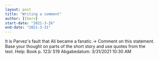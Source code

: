 ```yaml
---
layout: post
title: "Writing a comment"
author: [IServ]
start-date: "2021-3-26"
end-date: "2021-3-31"
---
```

It is Parvez's fault that Ali became a fanatic.→ Comment on this statement. Base your thought on parts of the short story and use quotes from the text. Help: Book p. 123/ S19
Abgabedatum: 3/31/2021 10:30 AM